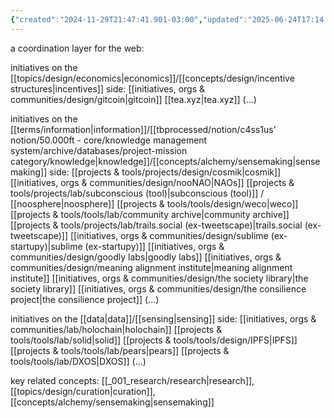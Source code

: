 ```yaml
---
{"created":"2024-11-29T21:47:41.901-03:00","updated":"2025-06-24T17:14:44.119-03:00","tags":["concept","design","🌱"],"dg-publish":true,"notestage":["🌱"],"permalink":"/concepts/design/coordination-layer/","dgPassFrontmatter":true}
---
```


a coordination layer for the web:

initiatives on the [[topics/design/economics\|economics]]/[[concepts/design/incentive structures\|incentives]] side:
[[initiatives, orgs & communities/design/gitcoin\|gitcoin]]
[[tea.xyz\|tea.xyz]]
(...)

initiatives on the [[terms/information\|information]]/[[tbprocessed/notion/c4ss1us’ notion/50.000ft - core/knowledge management system/archive/databases/project-mission category/knowledge\|knowledge]]/[[concepts/alchemy/sensemaking\|sensemaking]] side:
[[projects & tools/projects/design/cosmik\|cosmik]]
[[initiatives, orgs & communities/design/nooNAO\|NAOs]]
[[projects & tools/projects/lab/subconscious (tool)\|subconscious (tool)]] / [[noosphere\|noosphere]]
[[projects & tools/tools/design/weco\|weco]]
[[projects & tools/tools/lab/community archive\|community archive]]
[[projects & tools/projects/lab/trails.social (ex-tweetscape)\|trails.social (ex-tweetscape)]]
[[initiatives, orgs & communities/design/sublime (ex-startupy)\|sublime (ex-startupy)]]
[[initiatives, orgs & communities/design/goodly labs\|goodly labs]]
[[initiatives, orgs & communities/design/meaning alignment institute\|meaning alignment institute]]
[[initiatives, orgs & communities/design/the society library\|the society library]]
[[initiatives, orgs & communities/design/the consilience project\|the consilience project]]
(...)

initiatives on the [[data\|data]]/[[sensing\|sensing]] side:
[[initiatives, orgs & communities/lab/holochain\|holochain]]
[[projects & tools/tools/lab/solid\|solid]]
[[projects & tools/tools/design/IPFS\|IPFS]]
[[projects & tools/tools/lab/pears\|pears]]
[[projects & tools/tools/lab/DXOS\|DXOS]]
(...)

key related concepts: [[_001_research/research\|research]], [[topics/design/curation\|curation]], [[concepts/alchemy/sensemaking\|sensemaking]]